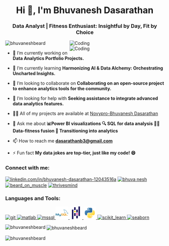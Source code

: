 <h1 align="center">Hi 👋, I'm Bhuvanesh Dasarathan</h1>
<h3 align="center">Data Analyst | Fitness Enthusiast: Insightful by Day, Fit by Choice</h3>
<img align="right" alt="Coding" width="300" src="https://i.pinimg.com/originals/09/3f/18/093f1861fc92b3a0ba497ece177b27e6.gif">


<img align="right" alt="Coding" width="300" src="https://chools.in/wp-content/uploads/data-science-2-1.gif">

<p align="left"> <img src="https://komarev.com/ghpvc/?username=bhuvaneshbeard&label=Profile%20views&color=0e75b6&style=flat" alt="bhuvaneshbeard" /> </p>

- 🔭 I’m currently working on **Data Analytics Portfolio Projects.**

- 🌱 I’m currently learning **Harmonizing AI & Data Alchemy: Orchestrating Uncharted Insights.**

- 👯 I’m looking to collaborate on **Collaborating on an open-source project to enhance analytics tools for the community.**

- 🤝 I’m looking for help with **Seeking assistance to integrate advanced data analytics features.**

- 👨‍💻 All of my projects are available at [Novypro-Bhuvanesh Dasarathan](https://www.novypro.com/profile_projects/bhuvanesh-dasarathan)

- 💬 Ask me about **📊Power BI visualizations 🔍 SQL for data analysis 🏋️‍♂️ Data-fitness fusion 🚀 Transitioning into analytics**

- 📫 How to reach me **dasarathanb3@gmail.com**

- ⚡ Fun fact **My data jokes are top-tier, just like my code! 😄**

<h3 align="left">Connect with me:</h3>
<p align="left">
<a href="https://linkedin.com/in/linkedin.com/in/bhuvanesh-dasarathan-12043516a" target="blank"><img align="center" src="https://raw.githubusercontent.com/rahuldkjain/github-profile-readme-generator/master/src/images/icons/Social/linked-in-alt.svg" alt="linkedin.com/in/bhuvanesh-dasarathan-12043516a" height="30" width="40" /></a>
<a href="https://fb.com/bhuva nesh" target="blank"><img align="center" src="https://raw.githubusercontent.com/rahuldkjain/github-profile-readme-generator/master/src/images/icons/Social/facebook.svg" alt="bhuva nesh" height="30" width="40" /></a>
<a href="https://instagram.com/beard_on_muscle" target="blank"><img align="center" src="https://raw.githubusercontent.com/rahuldkjain/github-profile-readme-generator/master/src/images/icons/Social/instagram.svg" alt="beard_on_muscle" height="30" width="40" /></a>
<a href="https://www.youtube.com/c/thrivesmind" target="blank"><img align="center" src="https://raw.githubusercontent.com/rahuldkjain/github-profile-readme-generator/master/src/images/icons/Social/youtube.svg" alt="thrivesmind" height="30" width="40" /></a>
</p>

<h3 align="left">Languages and Tools:</h3>
<p align="left"> <a href="https://git-scm.com/" target="_blank" rel="noreferrer"> <img src="https://www.vectorlogo.zone/logos/git-scm/git-scm-icon.svg" alt="git" width="40" height="40"/> </a> <a href="https://www.mathworks.com/" target="_blank" rel="noreferrer"> <img src="https://upload.wikimedia.org/wikipedia/commons/2/21/Matlab_Logo.png" alt="matlab" width="40" height="40"/> </a> <a href="https://www.microsoft.com/en-us/sql-server" target="_blank" rel="noreferrer"> <img src="https://www.svgrepo.com/show/303229/microsoft-sql-server-logo.svg" alt="mssql" width="40" height="40"/> </a> <a href="https://www.mysql.com/" target="_blank" rel="noreferrer"> <img src="https://raw.githubusercontent.com/devicons/devicon/master/icons/mysql/mysql-original-wordmark.svg" alt="mysql" width="40" height="40"/> </a> <a href="https://pandas.pydata.org/" target="_blank" rel="noreferrer"> <img src="https://raw.githubusercontent.com/devicons/devicon/2ae2a900d2f041da66e950e4d48052658d850630/icons/pandas/pandas-original.svg" alt="pandas" width="40" height="40"/> </a> <a href="https://www.python.org" target="_blank" rel="noreferrer"> <img src="https://raw.githubusercontent.com/devicons/devicon/master/icons/python/python-original.svg" alt="python" width="40" height="40"/> </a> <a href="https://scikit-learn.org/" target="_blank" rel="noreferrer"> <img src="https://upload.wikimedia.org/wikipedia/commons/0/05/Scikit_learn_logo_small.svg" alt="scikit_learn" width="40" height="40"/> </a> <a href="https://seaborn.pydata.org/" target="_blank" rel="noreferrer"> <img src="https://seaborn.pydata.org/_images/logo-mark-lightbg.svg" alt="seaborn" width="40" height="40"/> </a> </p>

<p><img align="left" src="https://github-readme-stats.vercel.app/api/top-langs?username=bhuvaneshbeard&show_icons=true&locale=en&layout=compact" alt="bhuvaneshbeard" /></p>

<p>&nbsp;<img align="center" src="https://github-readme-stats.vercel.app/api?username=bhuvaneshbeard&show_icons=true&locale=en" alt="bhuvaneshbeard" /></p>

<p><img align="center" src="https://github-readme-streak-stats.herokuapp.com/?user=bhuvaneshbeard&" alt="bhuvaneshbeard" /></p>
